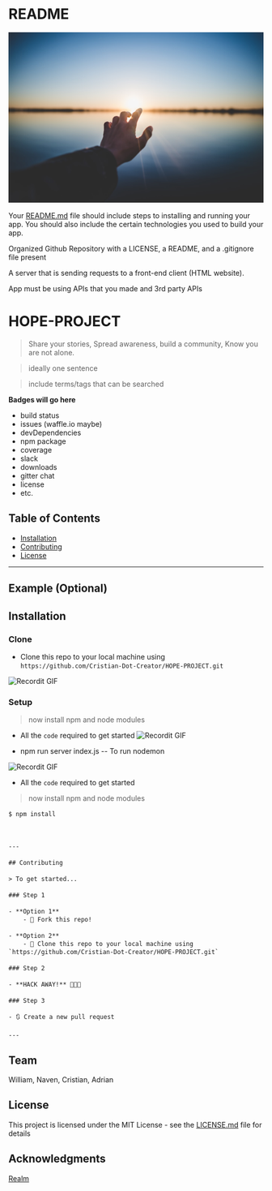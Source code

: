 # README

![ ](Images/photo-1492176273113-2d51f47b23b0.jfif)


Your [README.md](http://readme.md/) file should include steps to installing
and running your app. You should also include the
certain technologies you used to build your app.

Organized Github Repository with a LICENSE, a
README, and a .gitignore file present

A server that is sending requests to a front-end
client (HTML website).

App must be using APIs that you made and 3rd
party APIs



# HOPE-PROJECT

> Share your stories, Spread awareness, build a community, Know you are not alone.

> ideally one sentence

> include terms/tags that can be searched

**Badges will go here**

- build status
- issues (waffle.io maybe)
- devDependencies
- npm package
- coverage
- slack
- downloads
- gitter chat
- license
- etc.



## Table of Contents 
- [Installation](#installation)
- [Contributing](#contributing)
- [License](#license)


---

## Example (Optional)


## Installation

### Clone
- Clone this repo to your local machine using `https://github.com/Cristian-Dot-Creator/HOPE-PROJECT.git`

![Recordit GIF](http://g.recordit.co/sQPBGKhJSg.gif)


### Setup
> now install npm and node modules
- All the `code` required to get started
![Recordit GIF](http://g.recordit.co/Csjr8KXfaT.gif)

- npm run server index.js -- To run nodemon

![Recordit GIF](http://g.recordit.co/X8w48apHpV.gif)

- All the `code` required to get started

> now install npm and node modules

```shell
$ npm install



---

## Contributing

> To get started...

### Step 1

- **Option 1**
    - 🍴 Fork this repo!

- **Option 2**
    - 👯 Clone this repo to your local machine using `https://github.com/Cristian-Dot-Creator/HOPE-PROJECT.git`

### Step 2

- **HACK AWAY!** 🔨🔨🔨

### Step 3

- 🔃 Create a new pull request 

---
```
## Team

William, Naven, Cristian, Adrian  

## License

This project is licensed under the MIT License - see the [LICENSE.md](LICENSE.md) file for details

## Acknowledgments
[Realm](https://academy.realm.io/posts/realm-node-js-express-blog-tutorial/)
